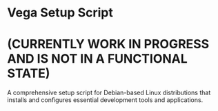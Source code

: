 # Vega Setup Script
# (CURRENTLY WORK IN PROGRESS AND IS NOT IN A FUNCTIONAL STATE)

A comprehensive setup script for Debian-based Linux distributions that installs and configures essential development tools and applications.
